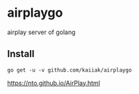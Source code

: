 # airplaygo
airplay server of golang

## Install

```shell
go get -u -v github.com/kaiiak/airplaygo
```

https://nto.github.io/AirPlay.html